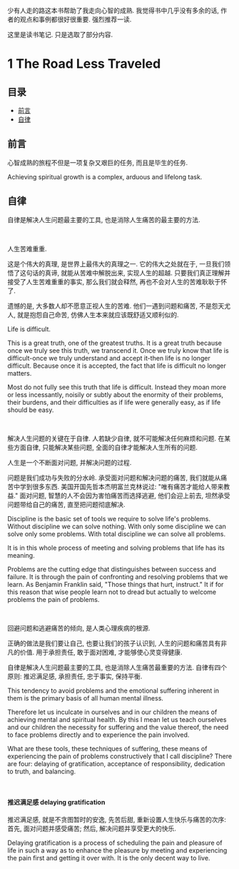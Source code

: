 少有人走的路这本书帮助了我走向心智的成熟. 我觉得书中几乎没有多余的话, 作者的观点和事例都很好很重要. 强烈推荐一读. 

这里是读书笔记. 只是选取了部分内容.



# 1 The Road Less Traveled



## 目录

- [前言](#1.1)
- [自律](#1.2)



## <a id="1.1">前言</a>

心智成熟的旅程不但是一项复杂又艰巨的任务, 而且是毕生的任务.

Achieving spiritual growth is a complex, arduous and lifelong task.



## <a id="1.2">自律</a>

自律是解决人生问题最主要的工具, 也是消除人生痛苦的最主要的方法.

</br>

人生苦难重重. 

这是个伟大的真理, 是世界上最伟大的真理之一. 它的伟大之处就在于, 一旦我们领悟了这句话的真谛, 就能从苦难中解脱出来, 实现人生的超越. 只要我们真正理解并接受了人生苦难重重的事实, 那么我们就会释然, 再也不会对人生的苦难耿耿于怀了.

遗憾的是, 大多数人却不愿意正视人生的苦难. 他们一遇到问题和痛苦, 不是怨天尤人, 就是抱怨自己命苦, 仿佛人生本来就应该既舒适又顺利似的. 

Life is difficult. 

This is a great truth, one of the greatest truths. It is a great truth because once we truly see this truth, we transcend it. Once we truly know that life is difficult-once we truly understand and accept it-then life is no longer difficult. Because once it is accepted, the fact that life is difficult no longer matters.

Most do not fully see this truth that life is difficult. Instead they moan more or less incessantly, noisily or subtly about the enormity of their problems, their burdens, and their difficulties as if life were generally easy, as if life should be easy.

</br>

解决人生问题的关键在于自律. 人若缺少自律, 就不可能解决任何麻烦和问题. 在某些方面自律, 只能解决某些问题, 全面的自律才能解决人生所有的问题.

人生是一个不断面对问题, 并解决问题的过程. 

问题是我们成功与失败的分水岭. 承受面对问题和解决问题的痛苦, 我们就能从痛苦中学到很多东西. 美国开国先哲本杰明富兰克林说过: "唯有痛苦才能给人带来教益." 面对问题, 智慧的人不会因为害怕痛苦而选择逃避, 他们会迎上前去, 坦然承受问题带给自己的痛苦, 直至把问题彻底解决.

Discipline is the basic set of tools we require to solve life's problems. Without discipline we can solve nothing. With only some discipline we can solve only some problems. With total discipline we can solve all problems.

It is in this whole process of meeting and solving problems that life has its meaning.

Problems are the cutting edge that distinguishes between success and failure. It is through the pain of confronting and resolving problems that we learn. As Benjamin Franklin said, "Those things that hurt, instruct." It if for this reason that wise people learn not to dread but actually to welcome problems the pain of problems.

</br>

回避问题和逃避痛苦的倾向, 是人类心理疾病的根源. 

正确的做法是我们要让自己, 也要让我们的孩子认识到, 人生的问题和痛苦具有非凡的价值. 用于承担责任, 敢于面对困难, 才能够使心灵变得健康.

自律是解决人生问题最主要的工具, 也是消除人生痛苦最重要的方法. 自律有四个原则: 推迟满足感, 承担责任, 忠于事实, 保持平衡.

This tendency to avoid problems and the emotional suffering inherent in them is the primary basis of all human mental illness.

Therefore let us inculcate in ourselves and in our children the means of achieving mental and spiritual health. By this I mean let us teach ourselves and our children the necessity for suffering and the value thereof, the need to face problems directly and to experience the pain involved. 

What are these tools, these techniques of suffering, these means of experiencing the pain of problems constructively that I call discipline? There are four: delaying of gratification, acceptance of responsibility, dedication to truth, and balancing.

</br>

#### 推迟满足感 delaying gratification

推迟满足感, 就是不贪图暂时的安逸, 先苦后甜, 重新设置人生快乐与痛苦的次序: 首先, 面对问题并感受痛苦; 然后, 解决问题并享受更大的快乐. 

Delaying gratification is a process of scheduling the pain and pleasure of life in such a way as to enhance the pleasure by meeting and experiencing the pain first and getting it over with. It is the only decent way to live.



